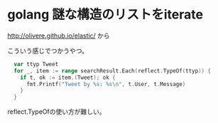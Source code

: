 # golang 謎な構造のリストをiterate

http://olivere.github.io/elastic/ から

こういう感じでつかうやつ。

```go
  var ttyp Tweet
  for _, item := range searchResult.Each(reflect.TypeOf(ttyp)) {
    if t, ok := item.(Tweet); ok {
      fmt.Printf("Tweet by %s: %s\n", t.User, t.Message)
    }
  }
```

reflect.TypeOfの使い方が難しい。
